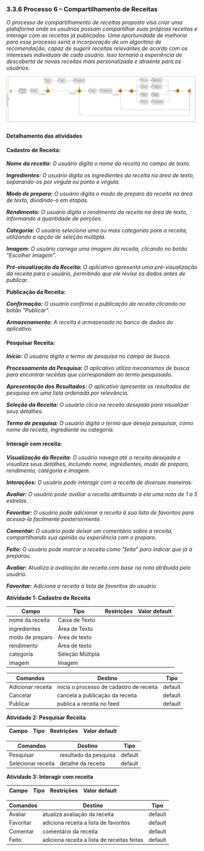 ### 3.3.6 Processo 6 – Compartilhamento de Receitas

_O processo de compartilhamento de receitas proposto visa criar uma plataforma onde os usuários possam compartilhar suas próprias receitas e interagir com as receitas já publicadas. Uma oportunidade de melhoria para esse processo seria a incorporação de um algoritmo de recomendação, capaz de sugerir receitas relevantes de acordo com os interesses individuais de cada usuário. Isso tornaria a experiência de descoberta de novas receitas mais personalizada e atraente para os usuários._

![PROCESSO 6](../images/compartilhamento-receitas.png "Modelo BPMN do Processo 6.")


#### Detalhamento das atividades


#### Cadastro de Receita:

_**Nome da receita:** O usuário digita o nome da receita no campo de texto._

_**Ingredientes:** O usuário digita os ingredientes da receita na área de texto, separando-os por vírgula ou ponto e vírgula._

_**Modo de preparo:** O usuário digita o modo de preparo da receita na área de texto, dividindo-o em etapas._

_**Rendimento:** O usuário digita o rendimento da receita na área de texto, informando a quantidade de porções._

_**Categoria:** O usuário seleciona uma ou mais categorias para a receita, utilizando a opção de seleção múltipla._

_**Imagem:** O usuário carrega uma imagem da receita, clicando no botão "Escolher imagem"._

_**Pré-visualização da Receita:** O aplicativo apresenta uma pré-visualização da receita para o usuário, permitindo que ele revise os dados antes de publicar._

**Publicação da Receita:**

_**Confirmação:** O usuário confirma a publicação da receita clicando no botão "Publicar"._

_**Armazenamento:** A receita é armazenada no banco de dados do aplicativo._

#### Pesquisar Receita:

_**Início:** O usuário digita o termo de pesquisa no campo de busca._

_**Processamento da Pesquisa:** O aplicativo utiliza mecanismos de busca para encontrar receitas que correspondam ao termo pesquisado._

_**Apresentação dos Resultados:** O aplicativo apresenta os resultados da pesquisa em uma lista ordenada por relevância._

_**Seleção da Receita:** O usuário clica na receita desejada para visualizar seus detalhes._

_**Termo de pesquisa:** O usuário digita o termo que deseja pesquisar, como nome da receita, ingrediente ou categoria._

#### Interagir com receita:

_**Visualização da Receita:** O usuário navega até a receita desejada e visualiza seus detalhes, incluindo nome, ingredientes, modo de preparo, rendimento, categoria e imagem._

_**Interações:** O usuário pode interagir com a receita de diversas maneiras:_

_**Avaliar:** O usuário pode avaliar a receita atribuindo a ela uma nota de 1 a 5 estrelas._

_**Favoritar:** O usuário pode adicionar a receita à sua lista de favoritos para acessá-la facilmente posteriormente._

_**Comentar:** O usuário pode deixar um comentário sobre a receita, compartilhando sua opinião ou experiência com o preparo._

_**Feito:** O usuário pode marcar a receita como "feita" para indicar que já a preparou._

_**Avaliar:** Atualiza a avaliação da receita com base na nota atribuída pelo usuário._

_**Favoritar:** Adiciona a receita à lista de favoritos do usuário_



**Atividade 1: Cadastro de Receita**

| **Campo**       | **Tipo**         | **Restrições** | **Valor default** |
| ---             | ---              |  ---           | ---               |
| nome da receita | Caixa de Texto   |                |                   |
| ingredientes    | Área de Texto    |                |                   |
| modo de preparo | Área de texto    |                |                   |
| rendimento      | Área de texto    |                |                   |
| categoria       | Seleção Múltipla |                |                   |
| imagem          | Imagem           |                |                   |

| **Comandos**         |  **Destino**                            | **Tipo** |
| ---                  | ---                                     | ---      |
| Adicionar receita    | inicia o processo de cadastro de receita| default  |
| Cancelar             | cancela a publicação da receita         | default  |
| Publicar             | publica a receita no feed               | default  |


**Atividade 2: Pesquisar Receita**

| **Campo**       | **Tipo**         | **Restrições** | **Valor default** |
| ---             | ---              | ---            | ---               |

| **Comandos**         |  **Destino**          | **Tipo**  |
| ---                  | ---                   | ---       |
| Pesquisar            | resultado da pesquisa | default   |
| Selecionar receita   | detalhe da receita    | default   |

**Atividade 3: Interagir com receita**

| **Campo**       | **Tipo**         | **Restrições** | **Valor default** |
| ---             | ---              | ---            | ---               |

| **Comandos** |  **Destino**                                | **Tipo** |
| ---          | ---                                         | ---      |
| Avaliar      | atualiza avaliação da receita               | default  |
| Favoritar    | adiciona receita a lista de favoritos       | default  |
| Comentar     | comentário da receita                       | default  |
| Feito        | adiciona receita a lista de receitas feitas | default  |
